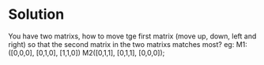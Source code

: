 # Solution
You have two matrixs, how to move tge first matrix (move up, down, left and right) so that
the second matrix in the two matrixs matches most?
eg: M1: ([0,0,0], [0,1,0], [1,1,0])  M2([0,1,1], [0,1,1], [0,0,0]);
